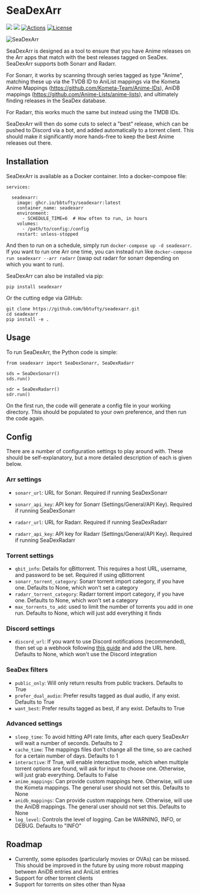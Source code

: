 # SeaDexArr

[![](https://img.shields.io/pypi/v/seadexarr.svg?label=PyPI&style=flat-square)](https://pypi.org/pypi/seadexarr/)
[![](https://img.shields.io/pypi/pyversions/seadexarr.svg?label=Python&color=yellow&style=flat-square)](https://pypi.org/pypi/seadexarr/)
[![Actions](https://img.shields.io/github/actions/workflow/status/bbtufty/seadexarr/build.yaml?branch=main&style=flat-square)](https://github.com/bbtufty/seadexarr/actions)
[![License](https://img.shields.io/badge/license-GNUv3-blue.svg?label=License&style=flat-square)](LICENSE)

![SeaDexArr](example_post.png)

SeaDexArr is designed as a tool to ensure that you have Anime releases on the Arr apps that match with the best 
releases tagged on SeaDex. SeaDexArr supports both Sonarr and Radarr.

For Sonarr, it works by scanning through series tagged as type "Anime", matching these up via the TVDB ID to AniList 
mappings via the Kometa Anime Mappings (https://github.com/Kometa-Team/Anime-IDs), AniDB mappings 
(https://github.com/Anime-Lists/anime-lists), and ultimately finding releases in the SeaDex database.

For Radarr, this works much the same but instead using the TMDB IDs.

SeaDexArr will then do some cuts to select a "best" release, which can be pushed to Discord via a bot, and added
automatically to a torrent client. This should make it significantly more hands-free to keep the best Anime releases 
out there.

## Installation

SeaDexArr is available as a Docker container. Into a docker-compose file:

```
services:

  seadexarr:
    image: ghcr.io/bbtufty/seadexarr:latest
    container_name: seadexarr
    environment: 
      - SCHEDULE_TIME=6  # How often to run, in hours
    volumes:
      - /path/to/config:/config
    restart: unless-stopped
```

And then to run on a schedule, simply run `docker-compose up -d seadexarr`. If you want to run one Arr one time, you 
can instead run like `docker-compose run seadexarr --arr radarr` (swap out radarr for sonarr depending on which you
want to run).

SeaDexArr can also be installed via pip:

```
pip install seadexarr
```

Or the cutting edge via GitHub:

```
git clone https://github.com/bbtufty/seadexarr.git
cd seadexarr
pip install -e .
```

## Usage

To run SeaDexArr, the Python code is simple:

```
from seadexarr import SeaDexSonarr, SeaDexRadarr

sds = SeaDexSonarr()
sds.run()

sdr = SeaDexRadarr()
sdr.run()
```

On the first run, the code will generate a config file in your working directory. This should be populated to your own 
preference, and then run the code again.

## Config

There are a number of configuration settings to play around with. These should be self-explanatory, but a more detailed
description of each is given below.

### Arr settings

- `sonarr_url`: URL for Sonarr. Required if running SeaDexSonarr
- `sonarr_api_key`: API key for Sonarr (Settings/General/API Key). Required if running SeaDexSonarr

- `radarr_url`: URL for Radarr. Required if running SeaDexRadarr
- `radarr_api_key`: API key for Radarr (Settings/General/API Key). Required if running SeaDexRadarr

### Torrent settings

- `qbit_info`: Details for qBittorrent. This requires a host URL, username, and password to be set. 
   Required if using qBittorrent
- `sonarr_torrent_category`: Sonarr torrent import category, if you have one. Defaults to None, which won't 
   set a category
- `radarr_torrent_category`: Radarr torrent import category, if you have one. Defaults to None, which won't 
   set a category
- `max_torrents_to_add`: used to limit the number of torrents you add in one run. Defaults to None, which 
   will just add everything it finds

### Discord settings

- `discord_url`: If you want to use Discord notifications (recommended), then set up a webhook following 
   [this guide](https://support.discord.com/hc/en-us/articles/228383668-Intro-to-Webhooks) and add the URL
   here. Defaults to None, which won't use the Discord integration

### SeaDex filters

- `public_only`: Will only return results from public trackers. Defaults to True
- `prefer_dual_audio`: Prefer results tagged as dual audio, if any exist. Defaults to True
- `want_best`: Prefer results tagged as best, if any exist. Defaults to True

### Advanced settings

- `sleep_time`: To avoid hitting API rate limits, after each query SeaDexArr will wait a number 
   of seconds. Defaults to 2
- `cache_time`: The mappings files don't change all the time, so are cached for a certain number
   of days. Defaults to 1
- `interactive`: If True, will enable interactive mode, which when multiple torrent options are
   found, will ask for input to choose one. Otherwise, will just grab everything. Defaults to False
- `anime_mappings`: Can provide custom mappings here. Otherwise, will use the Kometa mappings.
  The general user should not set this. Defaults to None
- `anidb_mappings`: Can provide custom mappings here. Otherwise, will use the AniDB mappings.
  The general user should not set this. Defaults to None
- `log_level`: Controls the level of logging. Can be WARNING, INFO, or DEBUG. Defaults to "INFO"

## Roadmap

- Currently, some episodes (particularly movies or OVAs) can be missed. This should be improved in the future by using
  more robust mapping between AniDB entries and AniList entries
- Support for other torrent clients
- Support for torrents on sites other than Nyaa
